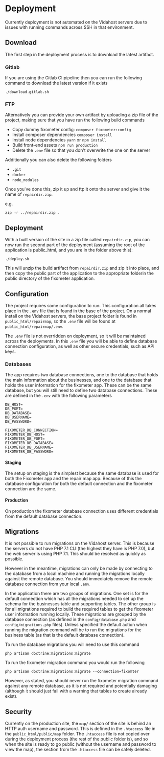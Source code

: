 # Deployment

Currently deployment is not automated on the Vidahost servers due to 
issues with running commands across SSH in that environment. 

## Download

The first step in the deployment process is to download the latest artifact. 

### Gitlab
If you are using the Gitlab CI pipeline then you can run the following command 
to download the latest version if it exists

    ./download.gitlab.sh
    
### FTP

Alternatively you can provide your own artifact by uploading a zip file of the project,
making sure that you have run the following build commands

* Copy dummy fixometer config: `composer fixometer:config`
* Install composer dependencies `composer install`
* Install node dependencies `yarn` or `npm install`
* Build front-end assets `npm run production`
* Delete the `.env` file so that you don't overwrite the one on the server

Additionally you can also delete the following folders

* `.git`
* `docker`
* `node_modules`

Once you've done this, zip it up and ftp it onto the server and give it the name
of `repairdir.zip`.

e.g.
    
    zip -r ../repairdir.zip .

## Deployment

With a built version of the site in a zip file called `repairdir.zip`, you can now
run the second part of the deployment (assuming the root of the application is 
public_html, and you are in the folder above this):

    ./deploy.sh
    
This will unzip the build artifact from `repairdir.zip` and zip it into place, and then
copy the public part of the application to the appropriate folderin the public directory 
of the fixometer application. 

## Configuration

The project requires some configuration to run. This configuration all takes place in the `.env`
file that is found in the base of the project. On a normal install on the Vidahost servers, 
the base project folder is found in `public_html/repairmap`, so the `.env` file will be found
at `public_html/repairmap/.env`.

The `.env` file is not overridden on deployment, so it will be maintained across the deployments. In
this `.env` file you will be able to define database connection configuration, as well as other
secure credentials, such as API keys. 

### Databases

The app requires two database connections, one to the database that holds the main information about
the businesses, and one to the database that holds the user information for the fixometer app. These
can be the same database, but you will still need to define two database connections. These are defined
in the `.env` with the following parameters

    DB_HOST=
    DB_PORT=
    DB_DATABASE=
    DB_USERNAME=
    DB_PASSWORD=
    
    FIXOMETER_DB_CONNECTION=
    FIXOMETER_DB_HOST=
    FIXOMETER_DB_PORT=
    FIXOMETER_DB_DATABASE=
    FIXOMETER_DB_USERNAME=
    FIXOMETER_DB_PASSWORD=
    
#### Staging

The setup on staging is the simplest because the same database is used for both the Fixometer app and 
the repair map app. Because of this the database configuration for both the default connection and the
fixometer connection are the same. 

#### Production

On production the fixometer database connection uses different credentials from the default database
connection.
    
## Migrations

It is not possible to run migrations on the Vidahost server. This is because the servers do not have 
PHP 7.1 CLI (the highest they have is PHP 7.0), but the web server is using PHP 7.1. This should be 
resolved as quickly as possible. 

However in the meantime, migrations can only be made by connecting to the database from a local machine
and running the migrations locally against the remote database. You should immediately remove the 
remote database connection from your local `.env`. 

In the application there are two groups of migrations. One set is for the default connection which has 
all the migrations needed to set up the schema for the businesses table and supporting tables. The other
group is for all migrations required to build the required tables to get the fixometer user information
running locally. These migrations are grouped by the database connection (as defined in the 
`config/database.php` and `config/migrations.php` files). Unless specified the default action when running
the migration command will be to run the migrations for the business table (as that is the default database
connection). 

To run the database migrations you will need to use this command

    php artisan doctrine:migrations:migrate
    
To run the fixometer migration command you would run the following

    php artisan doctrine:migrations:migrate --connection=fixomter
    
However, as stated, you should never run the fixometer migration command against any remote database, as 
it is not required and potentially damaging (although it should just fail with a warning that tables 
to create already exist).

## Security

Currently on the production site, the `map/` section of the site is behind an HTTP auth username and
password. This is defined in the `.htaccess` file in the `public_html/public/map` folder. The `.htaccess`
file is not copied over during the deployment process (the rest of the public folder is), and so when
the site is ready to go public (without the username and password to view the map), the section from the 
`.htaccess` file can be safely deleted. 

 
